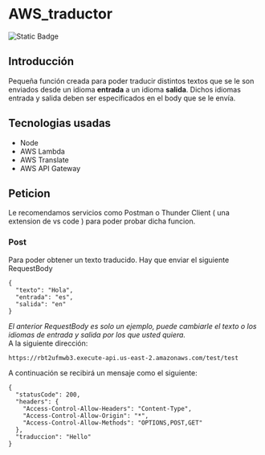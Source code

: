 # AWS_traductor

![Static Badge](https://img.shields.io/badge/Estado%20-%20Terminado%20-%20green)


## Introducción
Pequeña función creada para poder traducir distintos textos que se le son enviados desde un idioma **entrada** a un idioma **salida**. Dichos idiomas entrada y salida deben ser especificados en el body que se le envía.

## Tecnologias usadas
- Node
- AWS Lambda
- AWS Translate
- AWS API Gateway

## Peticion
Le recomendamos servicios como Postman o Thunder Client ( una extension de vs code ) para poder probar dicha funcion.

### Post
Para poder obtener un texto traducido. Hay que enviar el siguiente RequestBody
```
{
  "texto": "Hola",
  "entrada": "es",
  "salida": "en"
}
```
_El anterior RequestBody es solo un ejemplo, puede cambiarle el texto o los idiomas de entrada y salida por los que usted quiera._
</br> 
A la siguiente dirección:
```
https://rbt2ufmwb3.execute-api.us-east-2.amazonaws.com/test/test
```
A continuación se recibirá un mensaje como el siguiente:
```
{
  "statusCode": 200,
  "headers": {
    "Access-Control-Allow-Headers": "Content-Type",
    "Access-Control-Allow-Origin": "*",
    "Access-Control-Allow-Methods": "OPTIONS,POST,GET"
  },
  "traduccion": "Hello"
}
```
